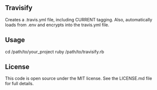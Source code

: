 Travisify
---------

Creates a .travis.yml file, including CURRENT tagging. Also, automatically loads from .env and encrypts into the travis.yml file.

Usage
-----

cd /path/to/your_project
ruby /path/to/travisify.rb

License
-------

This code is open source under the MIT license. See the LICENSE.md file for 
full details.

